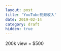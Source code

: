 ```yaml
---
layout: post
title: 'YouTube视频收入'
date: 2019-02-14
category: draft
hidden: true
---
```


200k view = $500 
